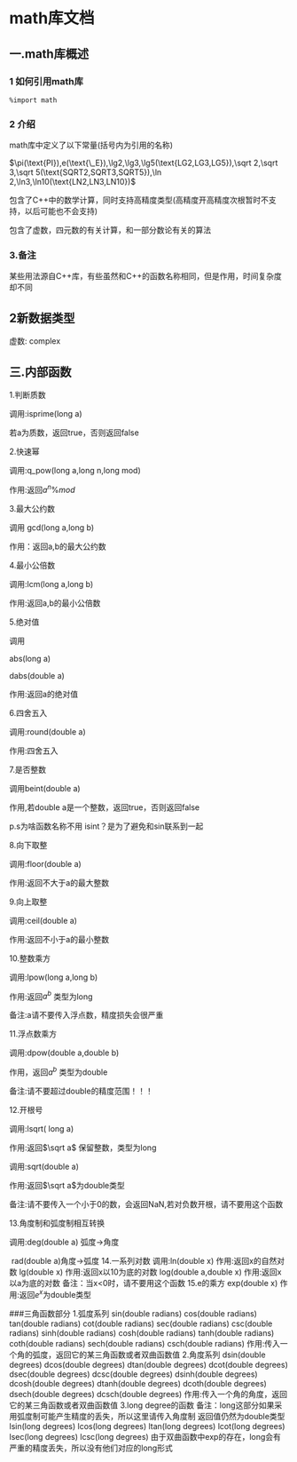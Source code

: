 ﻿# math库文档

## 一.math库概述

### 1 如何引用math库

```alolang
%import math
```

### 2 介绍

math库中定义了以下常量(括号内为引用的名称)

$\pi(\text{PI}),e(\text{\_E}),\lg2,\lg3,\lg5(\text{LG2,LG3,LG5}),\sqrt 2,\sqrt 3,\sqrt 5(\text{SQRT2,SQRT3,SQRT5}),\ln 2,\ln3,\ln10(\text{LN2,LN3,LN10})$

包含了C++中的数学计算，同时支持高精度类型(高精度开高精度次根暂时不支持，以后可能也不会支持)

包含了虚数，四元数的有关计算，和一部分数论有关的算法

### 3.备注

某些用法源自C++库，有些虽然和C++的函数名称相同，但是作用，时间复杂度却不同

## 2新数据类型

虚数: complex



## 三.内部函数

1.判断质数 

调用:isprime(long a)

若a为质数，返回true，否则返回false

2.快速幂

调用:q_pow(long a,long n,long mod)

作用:返回$a^n \%mod$

3.最大公约数

调用 gcd(long a,long b)

作用：返回a,b的最大公约数

4.最小公倍数

调用:lcm(long a,long b)

作用:返回a,b的最小公倍数

5.绝对值

调用

abs(long a)

dabs(double a)

作用:返回a的绝对值

6.四舍五入

调用:round(double a)

作用:四舍五入

7.是否整数

调用beint(double a)

作用,若double a是一个整数，返回true，否则返回false

p.s为啥函数名称不用 isint？是为了避免和sin联系到一起

8.向下取整

调用:floor(double a)

作用:返回不大于a的最大整数

9.向上取整

调用:ceil(double a)

作用:返回不小于a的最小整数

10.整数乘方

调用:lpow(long a,long b)

作用:返回$a^b$ 类型为long

备注:a请不要传入浮点数，精度损失会很严重

11.浮点数乘方

调用:dpow(double a,double b)

作用，返回$a^b$ 类型为double

备注:请不要超过double的精度范围！！！

12.开根号

调用:lsqrt( long a)

作用:返回$\sqrt a$ 保留整数，类型为long

调用:sqrt(double a)

作用:返回$\sqrt a$为double类型

备注:请不要传入一个小于0的数，会返回NaN,若对负数开根，请不要用这个函数

13.角度制和弧度制相互转换

调用:deg(double a) 弧度->角度

​        rad(double a)角度->弧度
14.一系列对数
调用:ln(double x)
作用:返回x的自然对数
lg(double x)
作用:返回x以10为底的对数
log(double a,double x)
作用:返回x以a为底的对数
备注：当x<0时，请不要用这个函数
15.e的乘方
exp(double x)
作用:返回$e^x$为double类型

###三角函数部分
1.弧度系列
sin(double radians)
cos(double radians)
tan(double radians)
cot(double radians)
sec(double radians)
csc(double radians)
sinh(double radians)
cosh(double radians)
tanh(double radians)
coth(double radians)
sech(double radians)
csch(double radians)
作用:传入一个角的弧度，返回它的某三角函数或者双曲函数值
2.角度系列
dsin(double degrees)
dcos(double degrees)
dtan(double degrees)
dcot(double degrees)
dsec(double degrees)
dcsc(double degrees)
dsinh(double degrees)
dcosh(double degrees)
dtanh(double degrees)
dcoth(double degrees)
dsech(double degrees)
dcsch(double degrees)
作用:传入一个角的角度，返回它的某三角函数或者双曲函数值
3.long degree的函数
备注：long这部分如果采用弧度制可能产生精度的丢失，所以这里请传入角度制
返回值仍然为double类型
lsin(long degrees)
lcos(long degrees)
ltan(long degrees)
lcot(long degrees)
lsec(long degrees)
lcsc(long degrees)
由于双曲函数中exp的存在，long会有严重的精度丢失，所以没有他们对应的long形式



